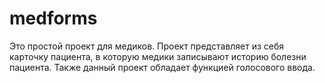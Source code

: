 # medforms

Это простой проект для медиков. Проект представляет из себя карточку пациента, в которую медики записывают историю болезни пациента. Также данный проект обладает функцией голосового ввода.